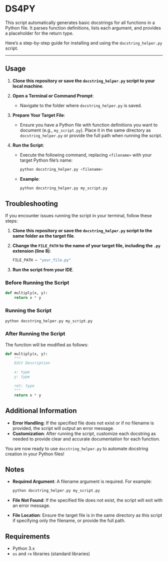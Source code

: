 # DS4PY

This script automatically generates basic docstrings for all functions in a Python file. It parses function definitions, lists each argument, and provides a placeholder for the return type.

Here’s a step-by-step guide for installing and using the `docstring_helper.py` script.

---

## Usage

1. **Clone this repository or save the `docstring_helper.py` script to your local machine**.

2. **Open a Terminal or Command Prompt**:
   - Navigate to the folder where `docstring_helper.py` is saved.

3. **Prepare Your Target File**:
   - Ensure you have a Python file with function definitions you want to document (e.g., `my_script.py`). Place it in the same directory as `docstring_helper.py` or provide the full path when running the script.

4. **Run the Script**:
   - Execute the following command, replacing `<filename>` with your target Python file’s name:

     ```bash
     python docstring_helper.py <filename>
     ```

   - **Example**:

     ```bash
     python docstring_helper.py my_script.py
     ```

## Troubleshooting

If you encounter issues running the script in your terminal, follow these steps:

1. **Clone this repository or save the `docstring_helper.py` script to the same folder as the target file**.

2. **Change the `FILE_PATH` to the name of your target file, including the `.py` extension (line 8)**:

    ```python
    FILE_PATH = "your_file.py"
    ```

3. **Run the script from your IDE**.

### Before Running the Script

```python
def multiply(x, y):
    return x * y
```

### Running the Script

```bash
python docstring_helper.py my_script.py
```

### After Running the Script

The function will be modified as follows:

```python
def multiply(x, y):
    """
    Edit Description

    x: type
    y: type

    ret: type
    """
    return x * y
```

## Additional Information

- **Error Handling**: If the specified file does not exist or if no filename is provided, the script will output an error message.
- **Customization**: After running the script, customize each docstring as needed to provide clear and accurate documentation for each function.

You are now ready to use `docstring_helper.py` to automate docstring creation in your Python files!

## Notes

- **Required Argument**: A filename argument is required. For example:
  
  ```bash
  python docstring_helper.py my_script.py
  ```
  
- **File Not Found**: If the specified file does not exist, the script will exit with an error message.
- **File Location**: Ensure the target file is in the same directory as this script if specifying only the filename, or provide the full path.

## Requirements

- Python 3.x
- `os` and `re` libraries (standard libraries)
